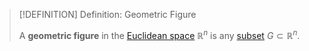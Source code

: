 >[!DEFINITION] Definition: Geometric Figure
>
>A **geometric figure** in the [Euclidean space](Euclidean%20Geometry/Euclidean%20Space.md) $\mathbb{R}^n$ is any [subset](../Set%20Theory/Subset.md) $G \subset \mathbb{R}^n$.
>